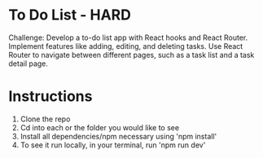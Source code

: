 # To Do List - HARD
Challenge: Develop a to-do list app with React hooks and React Router. Implement features like adding, editing, and deleting tasks. Use React Router to navigate between different pages, such as a task list and a task detail page.

# Instructions
1. Clone the repo
2. Cd into each or the folder you would like to see
3. Install all dependencies/npm necessary using 'npm install'
4. To see it run locally, in your terminal, run 'npm run dev'
